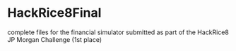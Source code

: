 # HackRice8Final
complete files for the financial simulator submitted as part of the HackRice8 JP Morgan Challenge (1st place)
